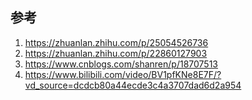 

## 参考
1. https://zhuanlan.zhihu.com/p/25054526736
2. https://zhuanlan.zhihu.com/p/22860127903
3. https://www.cnblogs.com/shanren/p/18707513
4. https://www.bilibili.com/video/BV1pfKNe8E7F/?vd_source=dcdcb80a44ecde3c4a3707dad6d2a954